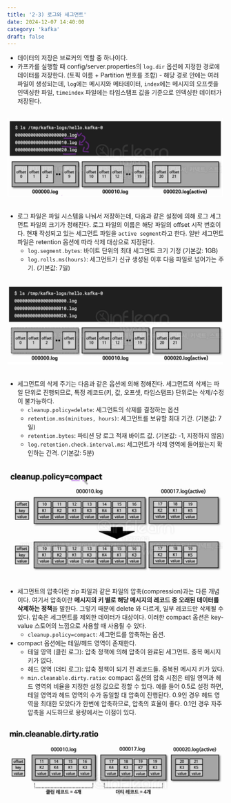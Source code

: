 ```yaml
---
title: '2-3) 로그와 세그먼트'
date: 2024-12-07 14:40:00
category: 'kafka'
draft: false
---
```


- 데이터의 저장은 브로커의 역할 중 하나이다.
- 카프카를 실행할 때 config/server.properties의 `log.dir` 옵션에 지정한 경로에 데이터를 저장한다. (토픽 이름 + Partition 번호를 조합)
		- 해당 경로 안에는 여러 파일이 생성되는데, `log`에는 메시지와 메타데이터, `index`에는 메시지의 오프셋을 인덱싱한 파일, `timeindex` 파일에는 타임스탬프 값을 기준으로 인덱싱한 데이터가 저장된다.

</br>

<div align="left">
  <img src="./images/스크린샷 2024-12-07 오후 2.35.55.png" width="500px" />
</div>

</br>

- 로그 파일은 파일 시스템을 나눠서 저장하는데, 다음과 같은 설정에 의해 로그 세그먼트 파일의 크기가 정해진다. 로그 파일의 이름은 해당 파일의 offset 시작 번호이다. 현재 작성되고 있는 세그먼트 파일을 `active segment`라고 한다. 일반 세그먼트 파일은 retention 옵션에 따라 삭제 대상으로 지정된다.
	- `log.segment.bytes`: 바이트 단위의 최대 세그먼트 크기 기정 (기본값: 1GB)
	- `log.rolls.ms(hours)`: 세그먼트가 신규 생성된 이후 다음 파일로 넘어가는 주기. (기본값: 7일)

</br>

<div align="left">
  <img src="./images/스크린샷 2024-12-07 오후 2.37.21.png" width="500px" />
</div>

</br>

- 세그먼트의 삭제 주기는 다음과 같은 옵션에 의해 정해진다. 세그먼트의 삭제는 파일 단위로 진행되므로, 특정 레코드(키, 값, 오프셋, 타임스탬프) 단위로는 삭제/수정이 불가능하다.
	- `cleanup.policy=delete`: 세그먼트의 삭제를 결정하는 옵션
	- `retention.ms(minitues, hours)`: 세그먼트를 보유할 최대 기간. (기본값: 7일)
	- `retention.bytes`: 파티션 당 로그 적재 바이트 값. (기본값: -1, 지정하지 않음)
	- `log.retention.check.interval.ms`: 세그먼트가 삭제 영역에 들어왔는지 확인하는 간격. (기본값: 5분)

</br>

<div align="left">
  <img src="./images/스크린샷 2024-12-07 오후 2.38.06.png" width="500px" />
</div>

</br>

- 세그먼트의 압축이란 zip 파일과 같은 파일의 압축(compression)과는 다른 개념이다. 여기서 압축이란 **메시지의 키 별로 해당 메시지의 레코드 중 오래된 데이터를 삭제하는 정책**을 말한다. 그렇기 때문에 delete 와 다르게, 일부 레코드만 삭제될 수 있다. 압축은 세그먼트를 제외한 데이터가 대상이다. 이러한 compact 옵션은 key-value 스토어의 느낌으로 사용할 때 사용될 수 있다.
	- `cleanup.policy=compact`: 세그먼트를 압축하는 옵션.
- compact 옵션에는 테일/헤드 영역이 존재한다.
	- 테일 영역 (클린 로그): 압축 정책에 의해 압축이 완료된 세그먼트. 중복 메시지 키가 없다.
	- 헤드 영역 (더티 로그): 압축 정책이 되기 전 레코드들. 중복된 메시지 키가 있다.
	- `min.cleanable.dirty.ratio`: compact 옵션의 압축 시점은 테일 영역과 헤드 영역의 비율을 지정한 설정 값으로 정할 수 있다. 예를 들어 0.5로 설정 하면, 테일 영역과 헤드 영역의 수가 동일할 대 압축이 진행된다. 0.9인 경우 헤드 영역을 최대한 모았다가 한번에 압축하므로, 압축의 효율이 좋다. 0.1인 경우 자주 압축을 시도하므로 용량에서는 이점이 있다.

</br>

<div align="left">
  <img src="./images/스크린샷 2024-12-07 오후 2.38.51.png" width="500px" />
</div>

</br>
